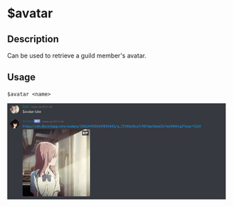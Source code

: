 # $avatar

## Description

Can be used to retrieve a guild member's avatar. 

## Usage

```text
$avatar <name>
```

![](../.gitbook/assets/discord_2020-04-19_13-55-29.png)

